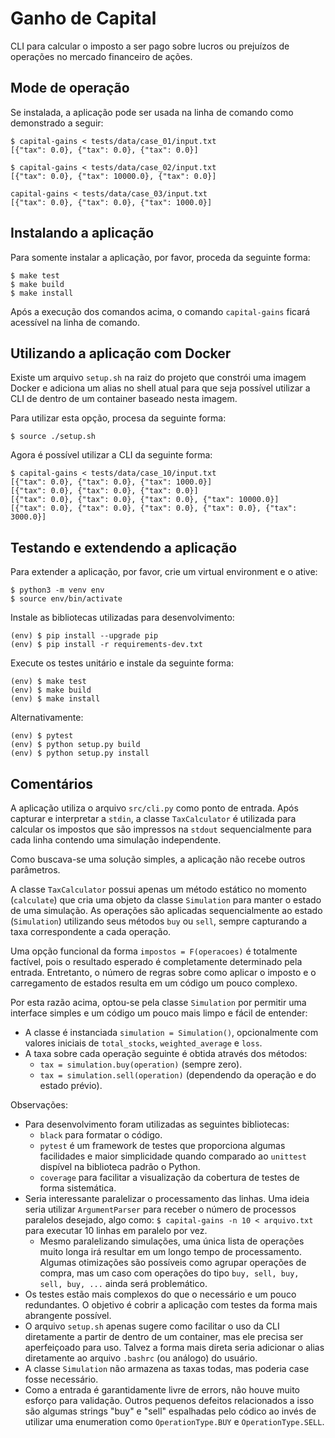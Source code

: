 # Ganho de Capital

CLI para calcular o imposto a ser pago sobre lucros ou prejuízos de operações no mercado financeiro de ações.

## Mode de operação

Se instalada, a aplicação pode ser usada na linha de comando como demonstrado a seguir:

```
$ capital-gains < tests/data/case_01/input.txt
[{"tax": 0.0}, {"tax": 0.0}, {"tax": 0.0}]
```

```
$ capital-gains < tests/data/case_02/input.txt
[{"tax": 0.0}, {"tax": 10000.0}, {"tax": 0.0}]
```

```
capital-gains < tests/data/case_03/input.txt
[{"tax": 0.0}, {"tax": 0.0}, {"tax": 1000.0}]
```

## Instalando a aplicação

Para somente instalar a aplicação, por favor, proceda da seguinte forma:

```
$ make test
$ make build
$ make install
```

Após a execução dos comandos acima, o comando `capital-gains` ficará acessível na linha de comando.

## Utilizando a aplicação com Docker

Existe um arquivo `setup.sh` na raiz do projeto que constrói uma imagem Docker e adiciona um alias no shell atual para que seja possível utilizar a CLI de dentro de um container baseado nesta imagem.

Para utilizar esta opção, procesa da seguinte forma:

```
$ source ./setup.sh
```

Agora é possível utilizar a CLI da seguinte forma:

```
$ capital-gains < tests/data/case_10/input.txt
[{"tax": 0.0}, {"tax": 0.0}, {"tax": 1000.0}]
[{"tax": 0.0}, {"tax": 0.0}, {"tax": 0.0}]
[{"tax": 0.0}, {"tax": 0.0}, {"tax": 0.0}, {"tax": 10000.0}]
[{"tax": 0.0}, {"tax": 0.0}, {"tax": 0.0}, {"tax": 0.0}, {"tax": 3000.0}]
```

## Testando e extendendo a aplicação

Para extender a aplicação, por favor, crie um virtual environment e o ative:

```
$ python3 -m venv env
$ source env/bin/activate
```

Instale as bibliotecas utilizadas para desenvolvimento:

```
(env) $ pip install --upgrade pip
(env) $ pip install -r requirements-dev.txt
```

Execute os testes unitário e instale da seguinte forma:

```
(env) $ make test
(env) $ make build
(env) $ make install
```

Alternativamente:

```
(env) $ pytest
(env) $ python setup.py build
(env) $ python setup.py install
```

## Comentários

A aplicação utiliza o arquivo `src/cli.py` como ponto de entrada. Após capturar e interpretar a `stdin`, a classe `TaxCalculator` é utilizada para calcular os impostos que são impressos na `stdout` sequencialmente para cada linha contendo uma simulação independente.

Como buscava-se uma solução simples, a aplicação não recebe outros parâmetros.

A classe `TaxCalculator` possui apenas um método estático no momento (`calculate`) que cria uma objeto da classe `Simulation` para manter o estado de uma simulação. As operações são aplicadas sequencialmente ao estado (`Simulation`) utilizando seus métodos `buy` ou `sell`, sempre capturando a taxa correspondente a cada operação.

Uma opção funcional da forma `impostos = F(operacoes)` é totalmente factível, pois o resultado esperado é completamente determinado pela entrada. Entretanto, o número de regras sobre como aplicar o imposto e o carregamento de estados resulta em um código um pouco complexo.

Por esta razão acima, optou-se pela classe `Simulation` por permitir uma interface simples e um código um pouco mais limpo e fácil de entender:
- A classe é instanciada `simulation = Simulation()`, opcionalmente com valores iniciais de `total_stocks`, `weighted_average` e `loss`.
- A taxa sobre cada operação seguinte é obtida através dos métodos:
  - `tax = simulation.buy(operation)` (sempre zero).
  - `tax = simulation.sell(operation)` (dependendo da operação e do estado prévio).



Observações:

- Para desenvolvimento foram utilizadas as seguintes bibliotecas:
    - `black` para formatar o código.
    - `pytest` é um framework de testes que proporciona algumas facilidades e maior simplicidade quando comparado ao `unittest` dispível na biblioteca padrão o Python.
    - `coverage` para facilitar a visualização da cobertura de testes de forma sistemática.
- Seria interessante paralelizar o processamento das linhas. Uma ideia seria utilizar `ArgumentParser` para receber o número de processos paralelos desejado, algo como: `$ capital-gains -n 10 < arquivo.txt` para executar 10 linhas em paralelo por vez.
  - Mesmo paralelizando simulações, uma única lista de operações muito longa irá resultar em um longo tempo de processamento. Algumas otimizações são possíveis como agrupar operações de compra, mas um caso com operações do tipo `buy, sell, buy, sell, buy, ...` ainda será problemático.
- Os testes estão mais complexos do que o necessário e um pouco redundantes. O objetivo é cobrir a aplicação com testes da forma mais abrangente possível.
- O arquivo `setup.sh` apenas sugere como facilitar o uso da CLI diretamente a partir de dentro de um container, mas ele precisa ser aperfeiçoado para uso. Talvez a forma mais direta seria adicionar o alias diretamente ao arquivo `.bashrc` (ou análogo) do usuário.
- A classe `Simulation` não armazena as taxas todas, mas poderia case fosse necessário.
- Como a entrada é garantidamente livre de errors, não houve muito esforço para validação. Outros pequenos defeitos relacionados a isso são algumas strings "buy" e "sell" espalhadas pelo códico ao invés de utilizar uma enumeration como `OperationType.BUY` e `OperationType.SELL`.